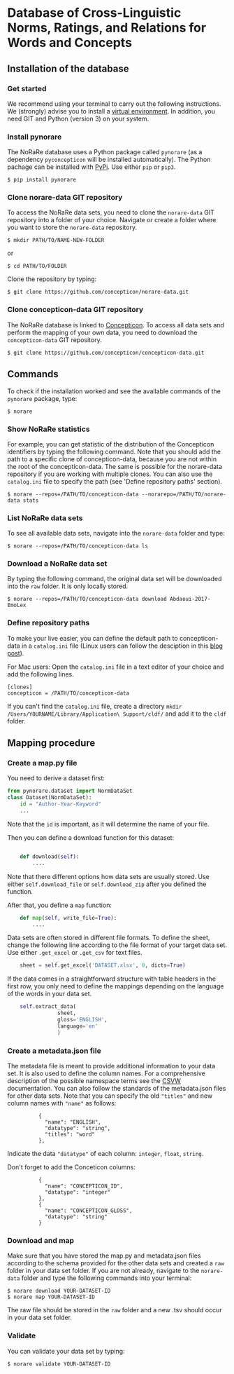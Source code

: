 # Database of Cross-Linguistic Norms, Ratings, and Relations for Words and Concepts

## Installation of the database

### Get started

We recommend using your terminal to carry out the following instructions. We (strongly) advise you to install a [virtual environment](https://docs.python.org/3/tutorial/venv.html). In addition, you need GIT and Python (version 3) on your system.

### Install pynorare

The NoRaRe database uses a Python package called `pynorare` (as a dependency `pyconcepticon` will be installed automatically). The Python pachage can be installed with [PyPi](https://pypi.org/project/pynorare/). Use either `pip` or `pip3`.

```
$ pip install pynorare
```

### Clone norare-data GIT repository

To access the NoRaRe data sets, you need to clone the `norare-data` GIT repository into a folder of your choice. Navigate or create a folder where you want to store the `norare-data` repository.

```
$ mkdir PATH/TO/NAME-NEW-FOLDER
```
or
```
$ cd PATH/TO/FOLDER
```
Clone the repository by typing:

```
$ git clone https://github.com/concepticon/norare-data.git
```

### Clone concepticon-data GIT repository

The NoRaRe database is linked to [Concepticon](https://concepticon.clld.org/). To access all data sets and perform the mapping of your own data, you need to download the `concepticon-data` GIT repository.

```
$ git clone https://github.com/concepticon/concepticon-data.git
```

## Commands

To check if the installation worked and see the available commands of the `pynorare` package, type:

```
$ norare
```

### Show NoRaRe statistics

For example, you can get statistic of the distribution of the Concepticon identifiers by typing the following command. Note that you should add the path to a specific clone of concepticon-data, because you are not within the root of the concepticon-data. The same is possible for the norare-data repository if you are working with multiple clones. You can also use the `catalog.ini` file to specify the path (see 'Define repository paths' section).

```
$ norare --repos=/PATH/TO/concepticon-data --norarepo=/PATH/TO/norare-data stats
```

### List NoRaRe data sets

To see all available data sets, navigate into the `norare-data` folder and type:

```
$ norare --repos=/PATH/TO/concepticon-data ls
```

### Download a NoRaRe data set

By typing the following command, the original data set will be downloaded into the `raw` folder. It is only locally stored.

```
$ norare --repos=/PATH/TO/concepticon-data download Abdaoui-2017-EmoLex
```

### Define repository paths

To make your live easier, you can define the default path to concepticon-data in a `catalog.ini` file (Linux users can follow the desciption in this [blog post](https://calc.hypotheses.org/2225)).

For Mac users: Open the `catalog.ini` file in a text editor of your choice and add the following lines.  

```
[clones]
concepticon = /PATH/TO/concepticon-data 
```

If you can't find the `catalog.ini` file, create a directory `mkdir /Users/YOURNAME/Library/Application\ Support/cldf/` and add it to the `cldf` folder.


## Mapping procedure

### Create a map.py file

You need to derive a dataset first:

```python
from pynorare.dataset import NormDataSet
class Dataset(NormDataSet):
    id = "Author-Year-Keyword"
    ...
```

Note that the `id` is important, as it will determine the name of your file.

Then you can define a download function for this dataset:

```python

    def download(self):
        ....
```

Note that there different options how data sets are usually stored. Use either `self.download_file` or `self.download_zip` after you defined the function.

After that, you define a `map` function:

```python
    def map(self, write_file=True):
        ....
```

Data sets are often stored in different file formats. To define the sheet, change the following line according to the file format of your target data set. Use either `.get_excel` or `.get_csv` for text files. 

```python
    sheet = self.get_excel('DATASET.xlsx', 0, dicts=True)
```

If the data comes in a straightforward structure with table headers in the first row, you only need to define the mappings depending on the language of the words in your data set.

```python
    self.extract_data(
                sheet,
                gloss='ENGLISH',
                language='en'
                )
```

### Create a metadata.json file

The metadata file is meant to provide additional information to your data set. It is also used to define the column names. For a comprehensive description of the possible namespace terms see the [CSVW](https://www.w3.org/ns/csvw) documentation. You can also follow the standards of the metadata.json files for other data sets. Note that you can specify the old `"titles"` and new column names with `"name"` as follows:

```
          {
            "name": "ENGLISH",
            "datatype": "string",
            "titles": "word"
          }, 
```

Indicate the data `"datatype"` of each column:  `integer`, `float`, `string`.

Don't forget to add the Conceticon columns:

```
          {
            "name": "CONCEPTICON_ID",
            "datatype": "integer"
          }, 
          {
            "name": "CONCEPTICON_GLOSS",
            "datatype": "string"
          } 
```

### Download and map

Make sure that you have stored the map.py and metadata.json files according to the schema provided for the other data sets and created a `raw` folder in your data set folder. If you are not already, navigate to the `norare-data` folder and type the following commands into your terminal:

```
$ norare download YOUR-DATASET-ID
$ norare map YOUR-DATASET-ID
```

The raw file should be stored in the `raw` folder and a new .tsv should occur in your data set folder.

### Validate

You can validate your data set by typing:

```
$ norare validate YOUR-DATASET-ID
```
